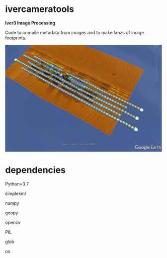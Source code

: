 # ivercameratools

**Iver3 Image Processing**

Code to compile metadata from images and to make kmzs of image footprints.

![Kmz snip](https://github.com/mlundine/IverCameraTools/blob/main/im1.PNG)

# dependencies

Python=3.7

simplekml

numpy

geopy

opencv

PIL

glob

os
